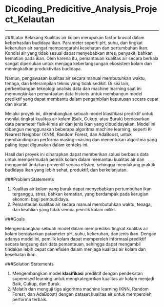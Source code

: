 # Dicoding_Predicitive_Analysis_Project_Kelautan

---

###Latar Belakang
Kualitas air kolam merupakan faktor krusial dalam keberhasilan budidaya ikan. Parameter seperti pH, suhu, dan tingkat kekeruhan air sangat mempengaruhi kesehatan dan pertumbuhan ikan. Kondisi air yang tidak sesuai dapat menyebabkan stres, penyakit, bahkan kematian pada ikan. Oleh karena itu, pemantauan kualitas air secara berkala sangat diperlukan untuk menjaga keberlangsungan ekosistem kolam dan meningkatkan produktivitas budidaya.

Namun, pengawasan kualitas air secara manual membutuhkan waktu, tenaga, dan keterampilan teknis yang tidak sedikit. Di sisi lain, perkembangan teknologi analisis data dan machine learning saat ini memungkinkan pemanfaatan data historis untuk membangun model prediktif yang dapat membantu dalam pengambilan keputusan secara cepat dan akurat.

Melalui proyek ini, dikembangkan sebuah model klasifikasi prediktif untuk menilai tingkat kualitas air kolam (Baik, Cukup, atau Buruk) berdasarkan data parameter fisik-kimia air dan jenis ikan yang dibudidayakan. Model ini dibangun menggunakan beberapa algoritma machine learning, seperti K-Nearest Neighbor (KNN), Random Forest, dan AdaBoost, untuk membandingkan performa masing-masing dan menentukan algoritma yang paling tepat digunakan dalam konteks ini.

Hasil dari proyek ini diharapkan dapat memberikan solusi berbasis data untuk mempermudah pemilik kolam dalam memantau kualitas air dan mengambil tindakan preventif secara efisien, sehingga mendukung praktik budidaya ikan yang lebih sehat, produktif, dan berkelanjutan.

###Problem Statements


1.   Kualitas air kolam yang buruk dapat menyebabkan pertumbuhan ikan terganggu, stres, bahkan kematian, yang berdampak pada kerugian ekonomi bagi pembudidaya.
2.   Pemantauan kualitas air secara manual membutuhkan waktu, tenaga, dan keahlian yang tidak semua pemilik kolam miliki.

###Goals

Mengembangkan sebuah model dalam memprediksi tingkat kualitas air kolam berdasarkan parameter pH, suhu, kekeruhan, dan jenis ikan. Dengan adanya model ini, pemilik kolam dapat memperoleh informasi prediktif secara langsung dari data pemantauan, sehingga dapat mengambil tindakan lebih cepat dan efisien dalam menjaga kualitas air kolam dan kesehatan ikan.


###Solution Statements
1. Mengembangkan model **klasifikasi** prediktif dengan pendekatan supervised learning untuk mengkategorikan kualitas air kolam menjadi Baik, Cukup, dan Buruk.
2. Melatih dan menguji tiga algoritma machine learning (KNN, Random Forest, dan AdaBoost) dengan dataset kualitas air untuk memperoleh performa terbaik.
